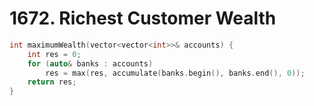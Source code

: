 # 1672. Richest Customer Wealth

```cpp
int maximumWealth(vector<vector<int>>& accounts) {
    int res = 0;
    for (auto& banks : accounts)
        res = max(res, accumulate(banks.begin(), banks.end(), 0));
    return res;
}
```
